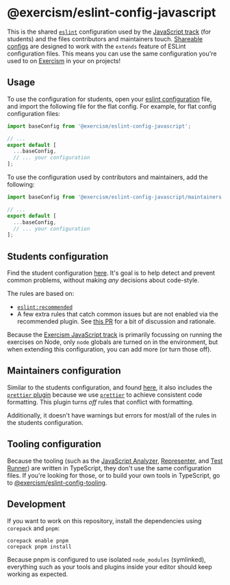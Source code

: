 # @exercism/eslint-config-javascript

This is the shared [`eslint`][web-eslint] configuration used by the [JavaScript track][git-javascript] (for students) and the files contributors and maintainers touch.
[Shareable configs][web-shareable-configs] are designed to work with the `extends` feature of ESLint configuration files.
This means you can use the same configuration you're used to on [Exercism][web-exercism] in your on projects!

## Usage

To use the configuration for students, open your [eslint configuration][web-eslint-configuration] file, and import the following file for the flat config.
For example, for flat config configuration files:

```javascript
import baseConfig from '@exercism/eslint-config-javascript';

// ...
export default [
  ...baseConfig,
  // ... your configuration
];
```

To use the configuration used by contributors and maintainers, add the following:

```javascript
import baseConfig from '@exercism/eslint-config-javascript/maintainers';

// ...
export default [
  ...baseConfig,
  // ... your configuration
];
```

## Students configuration

Find the student configuration [here](index.mjs).
It's goal is to help detect and prevent common problems, without making _any_ decisions about code-style.

The rules are based on:

- [`eslint:recommended`][web-eslint-recommended]
- A few extra rules that catch common issues but are not enabled via the recommended plugin. See [this PR][git-javascript-pr-1094] for a bit of discussion and rationale.

Because the [Exercism JavaScript track][git-javascript] is primarily focussing on running the exercises on Node, only `node` globals are turned on in the environment, but when extending this configuration, you can add more (or turn those off).

## Maintainers configuration

Similar to the students configuration, and found [here](maintainers.mjs), it also includes the [`prettier` plugin][git-eslint-plugin-prettier] because we use [`prettier`][web-prettier] to achieve consistent code formatting.
This plugin turns _off_ rules that conflict with formatting.

Additionally, it doesn't have warnings but errors for most/all of the rules in the students configuration.

## Tooling configuration

Because the tooling (such as the [JavaScript Analyzer][git-javascript-analyzer], [Representer][git-javascript-representer], and [Test Runner][git-javascript-test-runner]) are written in TypeScript, they don't use the same configuration files.
If you're looking for those, or to build your own tools in TypeScript, go to [@exercism/eslint-config-tooling][git-eslint-config-tooling].

## Development

If you want to work on this repository, install the dependencies using `corepack` and `pnpm`:

```shell
corepack enable pnpm
corepack pnpm install
```

Because pnpm is configured to use isolated `node_modules` (symlinked), everything such as your tools and plugins inside your editor should keep working as expected.

[git-eslint-config-tooling]: https://github.com/exercism/eslint-config-tooling
[git-eslint-plugin-import]: https://github.com/benmosher/eslint-plugin-import
[git-eslint-plugin-prettier]: https://github.com/prettier/eslint-config-prettier
[git-javascript]: https://github.com/exercism/javascript
[git-javascript-analyzer]: https://github.com/exercism/javascript-analyzer
[git-javascript-pr-1094]: https://github.com/exercism/javascript/pull/1094
[git-javascript-representer]: https://github.com/exercism/javascript-representer
[git-javascript-test-runner]: https://github.com/exercism/javascript-test-runner
[web-eslint]: https://eslint.org
[web-eslint-configuration]: https://eslint.org/docs/user-guide/configuring/
[web-eslint-recommended]: https://eslint.org/docs/rules/
[web-exercism]: https://exercism.org
[web-prettier]: https://prettier.io
[web-shareable-configs]: https://eslint.org/docs/developer-guide/shareable-configs
